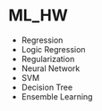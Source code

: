 # ML_HW
- Regression
- Logic Regression
- Regularization
- Neural Network
- SVM
- Decision Tree
- Ensemble Learning
